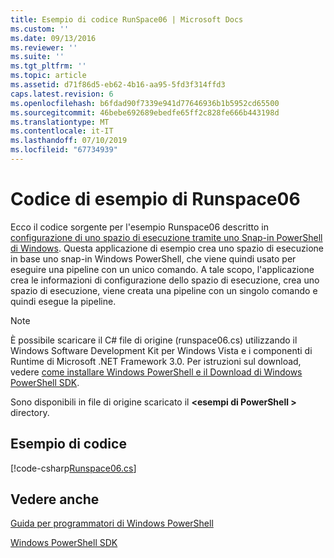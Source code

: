 ```yaml
---
title: Esempio di codice RunSpace06 | Microsoft Docs
ms.custom: ''
ms.date: 09/13/2016
ms.reviewer: ''
ms.suite: ''
ms.tgt_pltfrm: ''
ms.topic: article
ms.assetid: d71f86d5-eb62-4b16-aa95-5fd3f314ffd3
caps.latest.revision: 6
ms.openlocfilehash: b6fdad90f7339e941d77646936b1b5952cd65500
ms.sourcegitcommit: 46bebe692689ebedfe65ff2c828fe666b443198d
ms.translationtype: MT
ms.contentlocale: it-IT
ms.lasthandoff: 07/10/2019
ms.locfileid: "67734939"
---
```

# <a name="runspace06-code-sample"></a>Codice di esempio di Runspace06

Ecco il codice sorgente per l'esempio Runspace06 descritto in [configurazione di uno spazio di esecuzione tramite uno Snap-in PowerShell di Windows](https://msdn.microsoft.com/en-us/a7289ee8-9732-49ee-91c7-d533e9538b83). Questa applicazione di esempio crea uno spazio di esecuzione in base uno snap-in Windows PowerShell, che viene quindi usato per eseguire una pipeline con un unico comando. A tale scopo, l'applicazione crea le informazioni di configurazione dello spazio di esecuzione, crea uno spazio di esecuzione, viene creata una pipeline con un singolo comando e quindi esegue la pipeline.

> [!NOTE]
> È possibile scaricare il C# file di origine (runspace06.cs) utilizzando il Windows Software Development Kit per Windows Vista e i componenti di Runtime di Microsoft .NET Framework 3.0. Per istruzioni sul download, vedere [come installare Windows PowerShell e il Download di Windows PowerShell SDK](/powershell/developer/installing-the-windows-powershell-sdk).
>
> Sono disponibili in file di origine scaricato il  **\<esempi di PowerShell >** directory.

## <a name="code-sample"></a>Esempio di codice

[!code-csharp[Runspace06.cs](../../powershell-sdk-samples/SDK-2.0/csharp/Runspace06/Runspace06.cs#L11-L85 "Runspace06.cs")]

## <a name="see-also"></a>Vedere anche

[Guida per programmatori di Windows PowerShell](./windows-powershell-programmer-s-guide.md)

[Windows PowerShell SDK](../windows-powershell-reference.md)